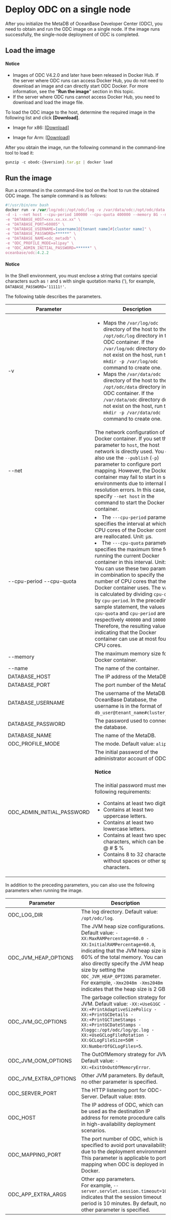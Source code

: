 # Deploy ODC on a single node

After you initialize the MetaDB of OceanBase Developer Center (ODC), you need to obtain and run the ODC image on a single node. If the image runs successfully, the single-node deployment of ODC is completed.

## Load the image

<main id="notice" type='notice'>
  <h4>Notice</h4>
  <ul>
  <li>Images of ODC V4.2.0 and later have been released in Docker Hub. If the server where ODC runs can access Docker Hub, you do not need to download an image and can directly start ODC Docker. For more information, see the "<strong>Run the image</strong>" section in this topic. </li>
  <li>If the server where ODC runs cannot access Docker Hub, you need to download and load the image file. </li>
  </ul>
</main>

To load the ODC image to the host, determine the required image in the following list and click **\[Download\]**.

* Image for x86: [\[Download\]](https://obodc-front.oss-cn-beijing.aliyuncs.com/ODC%204.2.2-bp1/obodc4.2.2-bp1.tar.gz)<br>

* Image for Arm: [\[Download\]](https://obodc-front.oss-cn-beijing.aliyuncs.com/ODC%204.2.2-bp1/obodc4.2.2-bp1_arm.tar.gz)

After you obtain the image, run the following command in the command-line tool to load it:

```javascript
gunzip -c obodc-{$version}.tar.gz | docker load
```

## Run the image

Run a command in the command-line tool on the host to run the obtained ODC image. The sample command is as follows:

```javascript
#!/usr/bin/env bash
docker run -v /var/log/odc:/opt/odc/log -v /var/data/odc:/opt/odc/data \
-d -i --net host --cpu-period 100000 --cpu-quota 400000 --memory 8G --name "obodc" \
-e "DATABASE_HOST=xxx.xx.xx.xx" \
-e "DATABASE_PORT=60805" \
-e "DATABASE_USERNAME=[username]@[tenant name]#[cluster name]" \
-e "DATABASE_PASSWORD=******" \
-e "DATABASE_NAME=odc_metadb" \
-e "ODC_PROFILE_MODE=alipay" \
-e "ODC_ADMIN_INITIAL_PASSWORD=******" \
oceanbase/odc:4.2.2
```

<main id="notice" type='notice'>
   <h4>Notice</h4>
   <p>In the Shell environment, you must enclose a string that contains special characters such as <code>!</code> and <code>$</code> with single quotation marks ('), for example, <code>DATABASE_PASSWORD='11111!'</code>. </p>
</main>

The following table describes the parameters.

| Parameter | Description |
|-------------|--------------|
| -v | <ul><li>Maps the `/var/log/odc` directory of the host to the `/opt/odc/log` directory in the ODC container.  If the `/var/log/odc` directory does not exist on the host, run the `mkdir -p /var/log/odc` command to create one. </li><li>Maps the `/var/data/odc` directory of the host to the `/opt/odc/data` directory in the ODC container. If the `/var/data/odc` directory does not exist on the host, run the `mkdir -p /var/data/odc` command to create one. </li></ul> |
| --net | The network configuration of the Docker container. If you set this parameter to `host`, the host network is directly used.  You can also use the `--publish` (`-p`) parameter to configure port mapping. However, the Docker container may fail to start in some environments due to internal DNS resolution errors. In this case, specify `--net host` in the command to start the Docker container.  |
| --cpu-period --cpu-quota | <li> The `---cpu-period` parameter specifies the interval at which the CPU cores of the Docker container are reallocated. Unit: μs. </li>   <li> The `---cpu-quota` parameter specifies the maximum time for running the current Docker container in this interval. Unit: μs.  </li>   You can use these two parameters in combination to specify the number of CPU cores that the Docker container uses. The value is calculated by dividing `cpu-quota` by `cpu-period`. In the preceding sample statement, the values of `cpu-quota` and `cpu-period` are respectively `400000` and `100000`. Therefore, the resulting value is `4`, indicating that the Docker container can use at most four CPU cores.  |
| --memory | The maximum memory size for the Docker container.  |
| --name | The name of the container.  |
| DATABASE_HOST | The IP address of the MetaDB.  |
| DATABASE_PORT | The port number of the MetaDB.  |
| DATABASE_USERNAME | The username of the MetaDB. In OceanBase Database, the username is in the format of `db_user@tenant_name#cluster_name`.  |
| DATABASE_PASSWORD | The password used to connect to the database.  |
| DATABASE_NAME | The name of the MetaDB.  |
| ODC_PROFILE_MODE | The mode. Default value: `alipay`.  |
| ODC_ADMIN_INITIAL_PASSWORD | The initial password of the administrator account of ODC. <main id="notice" type='notice'><h4>Notice</h4><p>The initial password must meet the following requirements:<ul><li>Contains at least two digits. </li><li>Contains at least two uppercase letters. </li><li>Contains at least two lowercase letters. </li><li>Contains at least two special characters, which can be . _ + @ # $ % </li><li>Contains 8 to 32 characters without spaces or other special characters. </li></ul></p></main> |

In addition to the preceding parameters, you can also use the following parameters when running the image.

| Parameter | Description |
|-----------------------|-----------|
| ODC_LOG_DIR | The log directory. Default value: `/opt/odc/log`.  |                           |
| ODC_JVM_HEAP_OPTIONS | The JVM heap size configurations. Default value: `-XX:MaxRAMPercentage=60.0 -XX:InitialRAMPercentage=60.0`, indicating that the JVM heap size is 60% of the total memory. You can also directly specify the JVM heap size by setting the `ODC_JVM_HEAP_OPTIONS` parameter. For example, `-Xmx2048m -Xms2048m` indicates that the heap size is 2 GB.  |
| ODC_JVM_GC_OPTIONS | The garbage collection strategy for JVM. Default value: `-XX:+UseG1GC -XX:+PrintAdaptiveSizePolicy -XX:+PrintGCDetails -XX:+PrintGCTimeStamps -XX:+PrintGCDateStamps -Xloggc:/opt/odc/log/gc.log -XX:+UseGCLogFileRotation -XX:GCLogFileSize=50M -XX:NumberOfGCLogFiles=5`.  |
| ODC_JVM_OOM_OPTIONS | The OutOfMemory strategy for JVM. Default value: `-XX:+ExitOnOutOfMemoryError`.  |
| ODC_JVM_EXTRA_OPTIONS | Other JVM parameters. By default, no other parameter is specified.  |
| ODC_SERVER_PORT | The HTTP listening port for ODC-Server. Default value: `8989`.  |
| ODC_HOST | The IP address of ODC, which can be used as the destination IP address for remote procedure calls in high-availability deployment scenarios.  |
| ODC_MAPPING_PORT | The port number of ODC, which is specified to avoid port unavailability due to the deployment environment. This parameter is applicable to port mapping when ODC is deployed in Docker.  |
| ODC_APP_EXTRA_ARGS | Other app parameters. <br>For example, `--server.servlet.session.timeout=10m` indicates that the session timeout period is 10 minutes. By default, no other parameter is specified.  |